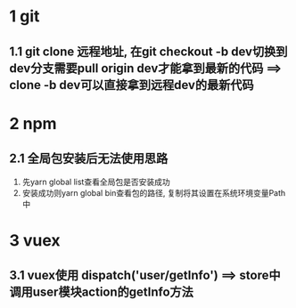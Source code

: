 # 1 git
## 1.1 git clone 远程地址, 在git checkout -b dev切换到dev分支需要pull origin dev才能拿到最新的代码 ==> clone -b dev可以直接拿到远程dev的最新代码

# 2 npm
## 2.1 全局包安装后无法使用思路
   1. 先yarn global list查看全局包是否安装成功
   2. 安装成功则yarn global bin查看包的路径, 复制将其设置在系统环境变量Path中

# 3 vuex
## 3.1 vuex使用 dispatch('user/getInfo')  ==> store中调用user模块action的getInfo方法
